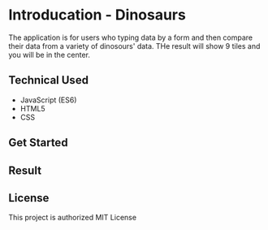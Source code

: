 # Introducation - Dinosaurs

The application is for users who typing data by a form and then compare their data from a variety of dinosours' data. THe result will show 9 tiles and you will be in the center.

## Technical Used

* JavaScript (ES6)
* HTML5
* CSS

## Get Started

## Result

## License

This project is authorized MIT License
